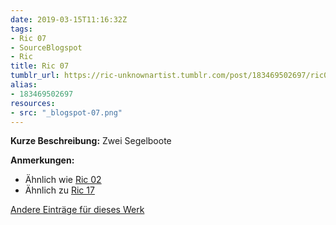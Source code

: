 ```yaml
---
date: 2019-03-15T11:16:32Z
tags:
- Ric 07
- SourceBlogspot
- Ric
title: Ric 07
tumblr_url: https://ric-unknownartist.tumblr.com/post/183469502697/ric07
alias:
- 183469502697
resources:
- src: "_blogspot-07.png"
---
```


**Kurze Beschreibung:** Zwei Segelboote

**Anmerkungen:**

- Ähnlich wie [Ric 02](/de/tags/ric-07)
- Ähnlich zu [Ric 17](/de/tags/ric-17)

[Andere Einträge für dieses Werk](/de/tags/ric-07)
